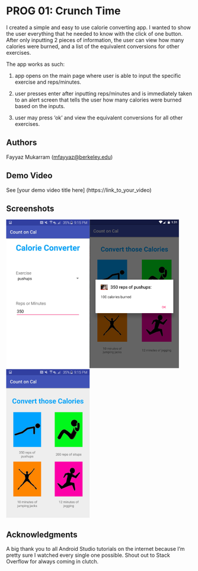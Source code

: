 # PROG 01: Crunch Time

I created a simple and easy to use calorie converting app. I wanted to show the user everything that he needed to know with the click of one button. After only inputting 2 pieces of information, the user can view how many calories were burned, and a list of the equivalent conversions for other exercises. 

The app works as such:

1. app opens on the main page where user is able to input the specific exercise and reps/minutes. 

2. user presses enter after inputting reps/minutes and is immediately taken to an alert screen that tells the user how many calories were burned based on the inputs.

3. user may press ‘ok’ and view the equivalent conversions for all other exercises.

## Authors

Fayyaz Mukarram ([mfayyaz@berkeley.edu](mailto:mfayyaz@berkeley.edu))

## Demo Video

See [your demo video title here] (https://link_to_your_video)

## Screenshots

<img src="screenshots/page1.png" height="400" alt="Screenshot"/><img src="screenshots/page2.png" height="400" alt="Screenshot"/><img src="screenshots/page3.png" height="400" alt="Screenshot"/>

## Acknowledgments

A big thank you to all Android Studio tutorials on the internet because I’m pretty sure I watched every single one possible. Shout out to Stack Overflow for always coming in clutch. 

